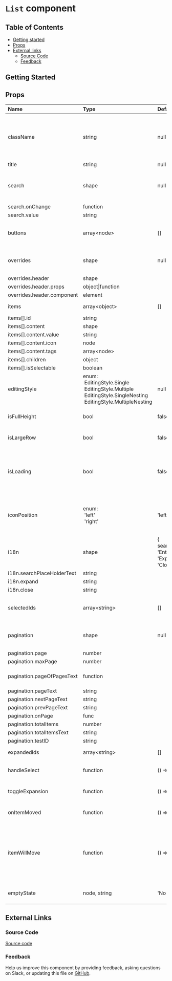 # `List` component

## Table of Contents

- [Getting started](#getting-started)
- [Props](#props)
- [External links](#external-links)
  - [Source Code](#source-code)
  - [Feedback](#feedback)

## Getting Started

## Props

| Name                       | Type                                                                                                                                            | Default                                                                      | Description                                                                        |
| :------------------------- | :---------------------------------------------------------------------------------------------------------------------------------------------- | :--------------------------------------------------------------------------- | :--------------------------------------------------------------------------------- |
| className                  | string                                                                                                                                          | null                                                                         | Specify an optional className to be applied to the container                       |
| title                      | string                                                                                                                                          | null                                                                         | list title                                                                         |
| search                     | shape                                                                                                                                           | null                                                                         | search bar call back function and search value                                     |
| search.onChange            | function                                                                                                                                        |                                                                              |                                                                                    |
| search.value               | string                                                                                                                                          |                                                                              |                                                                                    |
| buttons                    | array\<node\>                                                                                                                                   | []                                                                           | action buttons on right side of list title                                         |
| overrides                  | shape                                                                                                                                           | null                                                                         | Node to override the default header                                                |
| overrides.header           | shape                                                                                                                                           |                                                                              |                                                                                    |
| overrides.header.props     | object\|function                                                                                                                                |                                                                              |                                                                                    |
| overrides.header.component | element                                                                                                                                         |                                                                              |                                                                                    |
| items                      | array\<object\>                                                                                                                                 | []                                                                           | data source of list items                                                          |
| items[].id                 | string                                                                                                                                          |                                                                              |                                                                                    |
| items[].content            | shape                                                                                                                                           |                                                                              |                                                                                    |
| items[].content.value      | string                                                                                                                                          |                                                                              |                                                                                    |
| items[].content.icon       | node                                                                                                                                            |                                                                              |                                                                                    |
| items[].content.tags       | array\<node\>                                                                                                                                   |                                                                              |                                                                                    |
| items[].children           | object                                                                                                                                          |                                                                              |                                                                                    |
| items[].isSelectable       | boolean                                                                                                                                         |                                                                              |                                                                                    |
| editingStyle               | enum:<br>&nbsp;EditingStyle.Single<br>&nbsp;EditingStyle.Multiple<br>&nbsp;EditingStyle.SingleNesting<br>&nbsp;EditingStyle.MultipleNesting<br> | null                                                                         | list editing style                                                                 |
| isFullHeight               | bool                                                                                                                                            | false                                                                        | use full height in list                                                            |
| isLargeRow                 | bool                                                                                                                                            | false                                                                        | use large/fat row in list                                                          |
| isLoading                  | bool                                                                                                                                            | false                                                                        | optional skeleton to be rendered while loading data                                |
| iconPosition               | enum:<br>&nbsp;'left'<br>&nbsp;'right'<br>                                                                                                      | 'left'                                                                       | icon can be left or right side of list row primary value                           |
| i18n                       | shape                                                                                                                                           | { searchPlaceHolderText: 'Enter a value', expand: 'Expand', close: 'Close',} | i18n strings                                                                       |
| i18n.searchPlaceHolderText | string                                                                                                                                          |                                                                              |                                                                                    |
| i18n.expand                | string                                                                                                                                          |                                                                              |                                                                                    |
| i18n.close                 | string                                                                                                                                          |                                                                              |                                                                                    |
| selectedIds                | array\<string\>                                                                                                                                 | []                                                                           | Multiple currently selected items                                                  |
| pagination                 | shape                                                                                                                                           | null                                                                         | pagination at the bottom of list                                                   |
| pagination.page            | number                                                                                                                                          |                                                                              |                                                                                    |
| pagination.maxPage         | number                                                                                                                                          |                                                                              |                                                                                    |
| pagination.pageOfPagesText | function                                                                                                                                        |                                                                              | (page, maxPage) => string                                                          |
| pagination.pageText        | string                                                                                                                                          |                                                                              |                                                                                    |
| pagination.nextPageText    | string                                                                                                                                          |                                                                              |                                                                                    |
| pagination.prevPageText    | string                                                                                                                                          |                                                                              |                                                                                    |
| pagination.onPage          | func                                                                                                                                            |                                                                              |                                                                                    |
| pagination.totalItems      | number                                                                                                                                          |                                                                              |                                                                                    |
| pagination.totalItemsText  | string                                                                                                                                          |                                                                              |                                                                                    |
| pagination.testID          | string                                                                                                                                          |                                                                              |                                                                                    |
| expandedIds                | array\<string\>                                                                                                                                 | []                                                                           | ids of row expanded                                                                |
| handleSelect               | function                                                                                                                                        | () => {}                                                                     | call back function of select                                                       |
| toggleExpansion            | function                                                                                                                                        | () => {}                                                                     | call back function of expansion                                                    |
| onItemMoved                | function                                                                                                                                        | () => {}                                                                     | callback function for reorder                                                      |
| itemWillMove               | function                                                                                                                                        | () => { return true;}                                                        | callback function when reorder will occur - can cancel the move by returning false |
| emptyState                 | node, string                                                                                                                                    | 'No list items to show'                                                      | content shown if list is empty                                                     |

## External Links

### Source Code

[Source code](https://github.com/carbon-design-system/carbon-addons-iot-react/tree/next/packages/react/src/components/List)

### Feedback

Help us improve this component by providing feedback, asking questions on Slack, or updating this file on
[GitHub](https://github.com/carbon-design-system/carbon-addons-iot-react/tree/next/packages/react/src/components/List/List.md).

```

```
